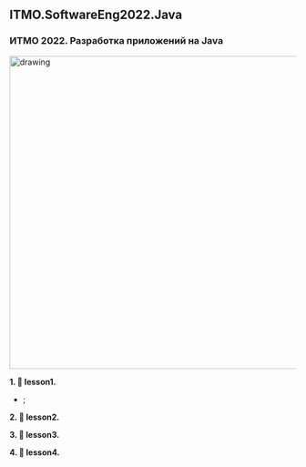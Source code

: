 ## ITMO.SoftwareEng2022.Java
### ИТМО 2022. Разработка приложений на Java
<img src="https://ie.wampi.ru/2022/10/19/Java.png" alt="drawing" width="550"/>


<strong>1. &#128194; lesson1. </strong>
 
* ;

<strong>2. &#128194; lesson2. </strong>

<strong>3. &#128194; lesson3. </strong>

<strong>4. &#128194; lesson4. </strong>

